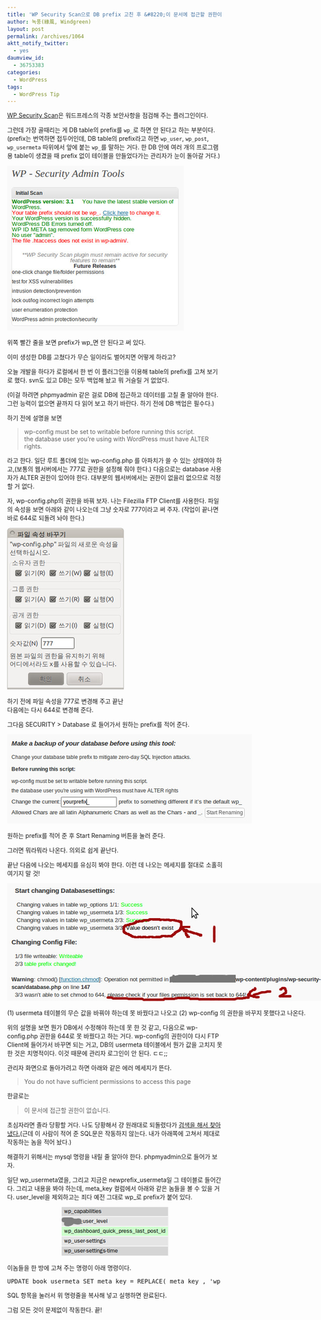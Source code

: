 ```yaml
---
title: 'WP Security Scan으로 DB prefix 고친 후 &#8220;이 문서에 접근할 권한이 없습니다(You do not have sufficient permissions to access this page)&#8221;가 나올 경우'
author: 녹풍(綠風, Windgreen)
layout: post
permalink: /archives/1064
aktt_notify_twitter:
  - yes
daumview_id:
  - 36753383
categories:
  - WordPress
tags:
  - WordPress Tip
---
```

[WP Security Scan][1]은 워드프레스의 각종 보안사항을 점검해 주는 플러그인이다.

그런데 가장 골때리는 게 DB table의 prefix를 `wp_`로 하면 안 된다고 하는 부분이다.(prefix는 번역하면 접두어인데, DB table의 prefix라고 하면 `wp_user`, `wp_post`, `wp_usermeta` 따위에서 앞에 붙는 `wp_`를 말하는 거다. 한 DB 안에 여러 개의 프로그램용 table이 생겼을 때 prefix 없이 테이블을 만들었다가는 관리자가 눈이 돌아갈 거다.)

<div style="width: 422px" class="wp-caption aligncenter">
  <img class=" " src="/uploads/legacy/wp_security_scan_1.jpg" alt="" width="412" height="384" /><p class="wp-caption-text">
    위쪽 빨간 줄을 보면 prefix가 wp_면 안 된다고 써 있다.
  </p>
</div>

이미 생성한 DB를 고쳤다가 무슨 일이라도 벌어지면 어떻게 하라고?

오늘 개발을 하다가 로컬에서 한 번 이 플러그인을 이용해 table의 prefix를 고쳐 보기로 했다. svn도 있고 DB는 모두 백업해 놨고 뭐 거슬릴 거 없었다.

(이걸 하려면 phpmyadmin 같은 걸로 DB에 접근하고 데이터를 고칠 줄 알아야 한다. 그런 능력이 없으면 끝까지 다 읽어 보고 하기 바란다. 하기 전에 DB 백업은 필수다.)

하기 전에 설명을 보면

> wp-config must be set to writable before running this script.  
> the database user you&#8217;re using with WordPress must have ALTER rights.

라고 한다. 일단 루트 폴더에 있는 wp-config.php 를 아파치가 쓸 수 있는 상태여야 하고,(보통의 웹서버에서는 777로 권한을 설정해 줘야 한다.) 다음으로는 database 사용자가 ALTER 권한이 있어야 한다. 대부분의 웹서버에서는 권한이 없을리 없으므로 걱정할 거 없다.

자, wp-config.php의 권한을 바꿔 보자. 나는 Filezilla FTP Client를 사용한다. 파일의 속성을 보면 아래와 같이 나오는데 그냥 숫자로 777이라고 써 주자. (작업이 끝나면 바로 644로 되돌려 놔야 한다.)

<div style="width: 282px" class="wp-caption aligncenter">
  <img src="/uploads/legacy/wp_security_scan_2.jpg" alt="" width="272" height="376" /><p class="wp-caption-text">
    하기 전에 파일 속성을 777로 변경해 주고 끝난 다음에는 다시 644로 변경해 준다.
  </p>
</div>

그다음 SECURITY > Database 로 들어가서 원하는 prefix를 적어 준다.

<div style="width: 581px" class="wp-caption aligncenter">
  <img src="/uploads/legacy/wp_security_scan_3.jpg" alt="" width="571" height="208" /><p class="wp-caption-text">
    원하는 prefix를 적어 준 후 Start Renaming 버튼을 눌러 준다.
  </p>
</div>

그러면 뭐라뭐라 나온다. 의외로 쉽게 끝난다.

끝난 다음에 나오는 메세지를 유심히 봐야 한다. 이런 데 나오는 메세지를 절대로 소홀히 여기지 말 것!

<div style="width: 752px" class="wp-caption aligncenter">
  <img class=" " src="/uploads/legacy/wp_security_scan_4.jpg" alt="" width="742" height="274" /><p class="wp-caption-text">
    (1) usermeta 테이블의 무슨 값을 바꿔야 하는데 못 바꿨다고 나오고 (2) wp-config 의 권한을 바꾸지 못했다고 나온다.
  </p>
</div>

위의 설명을 보면 뭔가 DB에서 수정해야 하는데 못 한 것 같고, 다음으로 wp-config.php 권한을 644로 못 바꿨다고 하는 거다. wp-config의 권한이야 다시 FTP Client에 들어가서 바꾸면 되는 거고, DB의 usermeta 테이블에서 뭔가 값을 고치지 못한 것은 치명적이다. 이것 때문에 관리자 로그인이 안 된다. ㄷㄷ;;

관리자 화면으로 돌아가려고 하면 아래와 같은 에러 메세지가 뜬다.

> You do not have sufficient permissions to access this page

한글로는

> 이 문서에 접근할 권한이 없습니다.

초심자라면 졸라 당황할 거다. 나도 당황해서 걍 원래대로 되돌렸다가 [검색을 해서 찾아냈다.][2](근데 이 사람이 적어 준 SQL문은 작동하지 않는다. 내가 아래쪽에 고쳐서 제대로 작동하는 놈을 적어 놨다.)

해결하기 위해서는 mysql 명령을 내릴 줄 알아야 한다. phpmyadmin으로 들어가 보자.

일단 wp\_usermeta였을, 그리고 지금은 newprefix\_usermeta일 그 테이블로 들어간다. 그리고 내용을 봐야 하는데, meta\_key 컬럼에서 아래와 같은 놈들을 볼 수 있을 거다. user\_level을 제외하고는 죄다 예전 그대로 wp_로 prefix가 붙어 있다.

<p style="text-align: center;">
  <img class="aligncenter" src="/uploads/legacy/wp_security_scan_6.jpg" alt="" width="250" height="114" />
</p>

이놈들을 한 방에 고쳐 주는 명령이 아래 명령이다.

<pre>UPDATE book_usermeta SET meta_key = REPLACE( meta_key , &#039;wp_&#039;, &#039;book_&#039; )</pre>

SQL 항목을 눌러서 위 명령줄을 복사해 넣고 실행하면 완료된다.

그럼 모든 것이 문제없이 작동한다. 끝!

 [1]: http://wordpress.org/extend/plugins/wp-security-scan/
 [2]: http://wordpress.org/support/topic/wp-security-scan-error-after-database-prefix-change#post-1840691